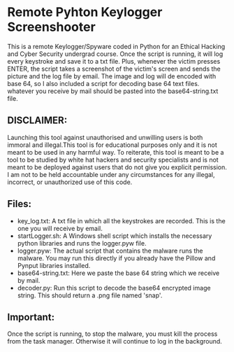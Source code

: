 # Remote Pyhton Keylogger Screenshooter
This is a remote Keylogger/Spyware coded in Python for an Ethical Hacking and Cyber Security undergrad course. Once the script is running, it will log every keystroke and save it to a txt file. Plus, whenever the victim presses ENTER, the script takes a screenshot of the victim's screen and sends the picture and the log file by email. The image and log will de encoded with base 64, so I also  included a script for decoding base 64 text files. whatever you receive by mail should be pasted into the base64-string.txt file.

## DISCLAIMER:
Launching this tool against unauthorised and unwilling users is both immoral and illegal.This tool is for educational purposes only and it is not meant to be used in any harmful way. To reiterate, this tool is meant to be a tool to be studied by white hat hackers and security specialists and is not meant to be deployed against users that do not give you explicit permission. I am not to be held accountable under any circumstances for any illegal, incorrect, or unauthorized use of this code.   

## Files:

* key_log.txt: A txt file in which all the keystrokes are recorded. This is the one you will receive by email. 
* startLogger.sh: A Windows shell script which installs the necessary python libraries and runs the logger.pyw file.
* logger.pyw: The actual script that contains the malware runs the malware. You may run this directly if you already have the Pillow and Pynput libraries installed.
* base64-string.txt: Here we paste the base 64 string which we receive by mail. 
* decoder.py: Run this script to decode the base64 encrypted image string. This should return a .png file named 'snap'.

## Important:
Once the script is running, to stop the malware, you must kill the process from the task manager. Otherwise it will continue to log in the background.






